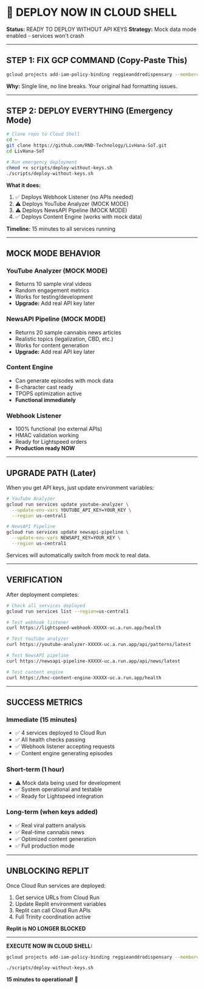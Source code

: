 # 🚀 DEPLOY NOW IN CLOUD SHELL

**Status:** READY TO DEPLOY WITHOUT API KEYS
**Strategy:** Mock data mode enabled - services won't crash

---

## STEP 1: FIX GCP COMMAND (Copy-Paste This)

```bash
gcloud projects add-iam-policy-binding reggieanddrodispensary --member="user:jesseniesen@gmail.com" --role="roles/secretmanager.secretAccessor"
```

**Why:** Single line, no line breaks. Your original had formatting issues.

---

## STEP 2: DEPLOY EVERYTHING (Emergency Mode)

```bash
# Clone repo to Cloud Shell
cd ~
git clone https://github.com/RND-Technology/LivHana-SoT.git
cd LivHana-SoT

# Run emergency deployment
chmod +x scripts/deploy-without-keys.sh
./scripts/deploy-without-keys.sh
```

**What it does:**

1. ✅ Deploys Webhook Listener (no APIs needed)
2. ⚠️  Deploys YouTube Analyzer (MOCK MODE)
3. ⚠️  Deploys NewsAPI Pipeline (MOCK MODE)
4. ✅ Deploys Content Engine (works with mock data)

**Timeline:** 15 minutes to all services running

---

## MOCK MODE BEHAVIOR

### YouTube Analyzer (MOCK MODE)

- Returns 10 sample viral videos
- Random engagement metrics
- Works for testing/development
- **Upgrade:** Add real API key later

### NewsAPI Pipeline (MOCK MODE)

- Returns 20 sample cannabis news articles
- Realistic topics (legalization, CBD, etc.)
- Works for content generation
- **Upgrade:** Add real API key later

### Content Engine

- Can generate episodes with mock data
- 8-character cast ready
- TPOPS optimization active
- **Functional immediately**

### Webhook Listener

- 100% functional (no external APIs)
- HMAC validation working
- Ready for Lightspeed orders
- **Production ready NOW**

---

## UPGRADE PATH (Later)

When you get API keys, just update environment variables:

```bash
# YouTube Analyzer
gcloud run services update youtube-analyzer \
  --update-env-vars YOUTUBE_API_KEY=YOUR_KEY \
  --region us-central1

# NewsAPI Pipeline
gcloud run services update newsapi-pipeline \
  --update-env-vars NEWSAPI_KEY=YOUR_KEY \
  --region us-central1
```

Services will automatically switch from mock to real data.

---

## VERIFICATION

After deployment completes:

```bash
# Check all services deployed
gcloud run services list --region=us-central1

# Test webhook listener
curl https://lightspeed-webhook-XXXXX-uc.a.run.app/health

# Test YouTube analyzer
curl https://youtube-analyzer-XXXXX-uc.a.run.app/api/patterns/latest

# Test NewsAPI pipeline
curl https://newsapi-pipeline-XXXXX-uc.a.run.app/api/news/latest

# Test content engine
curl https://hnc-content-engine-XXXXX-uc.a.run.app/health
```

---

## SUCCESS METRICS

### Immediate (15 minutes)

- ✅ 4 services deployed to Cloud Run
- ✅ All health checks passing
- ✅ Webhook listener accepting requests
- ✅ Content engine generating episodes

### Short-term (1 hour)

- ⚠️  Mock data being used for development
- ✅ System operational and testable
- ✅ Ready for Lightspeed integration

### Long-term (when keys added)

- ✅ Real viral pattern analysis
- ✅ Real-time cannabis news
- ✅ Optimized content generation
- ✅ Full production mode

---

## UNBLOCKING REPLIT

Once Cloud Run services are deployed:

1. Get service URLs from Cloud Run
2. Update Replit environment variables
3. Replit can call Cloud Run APIs
4. Full Trinity coordination active

**Replit is NO LONGER BLOCKED**

---

**EXECUTE NOW IN CLOUD SHELL:**

```bash
gcloud projects add-iam-policy-binding reggieanddrodispensary --member="user:jesseniesen@gmail.com" --role="roles/secretmanager.secretAccessor"

./scripts/deploy-without-keys.sh
```

**15 minutes to operational!** 🚀
